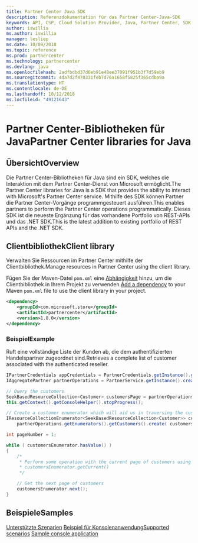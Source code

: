 ```yaml
---
title: Partner Center Java SDK
description: Referenzdokumentation für das Partner Center-Java-SDK
keywords: API, CSP, Cloud Solution Provider, Java, Partner Center, SDK
author: iswillia
ms.author: iswillia
manager: lesliep
ms.date: 10/09/2018
ms.topic: reference
ms.prod: partnercenter
ms.technology: partnercenter
ms.devlang: java
ms.openlocfilehash: 2adfbdbd37d6eb91e48ee37091f951b3f7d59eb9
ms.sourcegitcommit: 4da7d2f470331feb7d76a1658f5825f365cdba9a
ms.translationtype: HT
ms.contentlocale: de-DE
ms.lasthandoff: 10/12/2018
ms.locfileid: "49121643"
---
```

# <a name="partner-center-libraries-for-java"></a><span data-ttu-id="19788-104">Partner Center-Bibliotheken für Java</span><span class="sxs-lookup"><span data-stu-id="19788-104">Partner Center libraries for Java</span></span>

## <a name="overview"></a><span data-ttu-id="19788-105">Übersicht</span><span class="sxs-lookup"><span data-stu-id="19788-105">Overview</span></span>

<span data-ttu-id="19788-106">Die Partner Center-Bibliotheken für Java sind ein SDK, welches die Interaktion mit dem Partner Center-Dienst von Microsoft ermöglicht.</span><span class="sxs-lookup"><span data-stu-id="19788-106">The Partner Center libraries for Java is a SDK that provides the ability to interact with Microsoft's Partner Center service.</span></span> <span data-ttu-id="19788-107">Mithilfe des SDK können Partner die Partner Center-Vorgänge programmgesteuert ausführen.</span><span class="sxs-lookup"><span data-stu-id="19788-107">This enables partners to perform the Partner Center operations programmatically.</span></span> <span data-ttu-id="19788-108">Dieses SDK ist die neueste Ergänzung für das vorhandene Portfolio von REST-APIs und das .NET SDK.</span><span class="sxs-lookup"><span data-stu-id="19788-108">This is the latest addition to existing portfolio of REST APIs and the .NET SDK.</span></span>

## <a name="client-library"></a><span data-ttu-id="19788-109">Clientbibliothek</span><span class="sxs-lookup"><span data-stu-id="19788-109">Client library</span></span>

<span data-ttu-id="19788-110">Verwalten Sie Ressourcen im Partner Center mithilfe der Clientbibliothek.</span><span class="sxs-lookup"><span data-stu-id="19788-110">Manage resources in Partner Center using the client library.</span></span>

<span data-ttu-id="19788-111">Fügen Sie der Maven-Datei `pom.xml` eine [Abhängigkeit](https://maven.apache.org/guides/getting-started/index.html#How_do_I_use_external_dependencies) hinzu, um die Clientbibliothek in Ihrem Projekt zu verwenden.</span><span class="sxs-lookup"><span data-stu-id="19788-111">[Add a dependency](https://maven.apache.org/guides/getting-started/index.html#How_do_I_use_external_dependencies) to your Maven `pom.xml` file to use the client library in your project.</span></span>

```xml
<dependency>
    <groupId>com.microsoft.store</groupId>
    <artifactId>partnercenter</artifactId>
    <version>1.8.0</version>
</dependency>
```   

### <a name="example"></a><span data-ttu-id="19788-112">Beispiel</span><span class="sxs-lookup"><span data-stu-id="19788-112">Example</span></span>

<span data-ttu-id="19788-113">Ruft eine vollständige Liste der Kunden ab, die dem authentifizierten Handelspartner zugeordnet sind.</span><span class="sxs-lookup"><span data-stu-id="19788-113">Retrieves a complete list of customer associated with the authenticated reseller.</span></span>

```java
IPartnerCredentials appCredentials = PartnerCredentials.getInstance().generateByApplicationCredentials('YOUR_APP_ID', 'YOUR_APP_SECRET', 'YOUR_TENANT_ID');
IAggregatePartner partnerOperations = PartnerService.getInstance().createPartnerOperations(appCredentials);

// Query the customers
SeekBasedResourceCollection<Customer> customersPage = partnerOperations.getCustomers().query(QueryFactory.getInstance().buildIndexedQuery(100));
this.getContext().getConsoleHelper().stopProgress();

// Create a customer enumerator which will aid us in traversing the customer pages
IResourceCollectionEnumerator<SeekBasedResourceCollection<Customer>> customersEnumerator =
    partnerOperations.getEnumerators().getCustomers().create( customersPage );

int pageNumber = 1;

while ( customersEnumerator.hasValue() )
{
    /*
     * Perform some operation with the current page of customers using 
     * customersEnumerator.getCurrent()  
     */

    // Get the next page of customers
    customersEnumerator.next();
}
```

## <a name="samples"></a><span data-ttu-id="19788-114">Beispiele</span><span class="sxs-lookup"><span data-stu-id="19788-114">Samples</span></span>

<span data-ttu-id="19788-115">[Unterstützte Szenarien](https://docs.microsoft.com/partner-center/develop/scenarios)
[Beispiel für Konsolenanwendung](https://github.com/Microsoft/Partner-Center-Java-Samples)</span><span class="sxs-lookup"><span data-stu-id="19788-115">[Supported scenarios](https://docs.microsoft.com/partner-center/develop/scenarios)
[Sample console application](https://github.com/Microsoft/Partner-Center-Java-Samples)</span></span>  